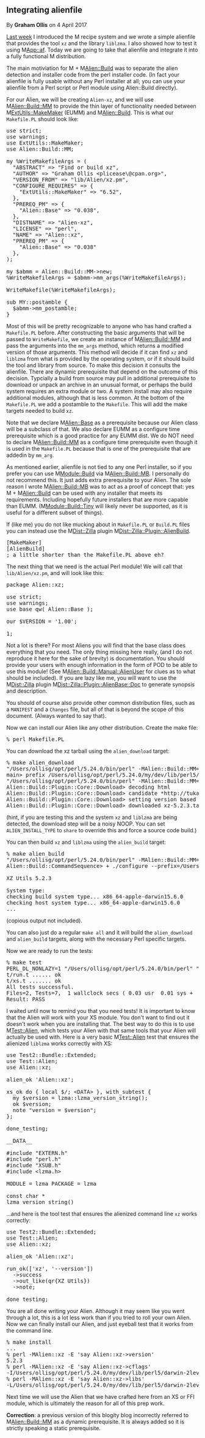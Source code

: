 ## Integrating alienfile

By <b>Graham Ollis</b> on 4 April 2017
                        
<a href="http://blogs.perl.org/users/graham_ollis/2017/03/alienfile.html">Last week</a> I 
introduced the M<alienfile> recipe system and we wrote a simple alienfile that provides the 
tool `xz` and the library `liblzma`.  I also showed how to test it using M<App::af>. Today we 
are going to take that alienfile and integrate it into a fully functional M<Alien> 
distribution.

The main motiviation for M<alienfile> + M<Alien::Build> was to separate the alien detection 
and installer code from the perl installer code.  (In fact your alienfile is fully usable 
without any Perl installer at all; you can use your alienfile from a Perl script or Perl 
module using Alien::Build directly).

For our Alien, we will be creating `Alien-xz`, and we will use M<Alien::Build::MM> to provide 
the thin layer of functionality needed between M<ExtUtils::MakeMaker> (EUMM) and 
M<Alien::Build>.  This is what our `Makefile.PL` should look like:

<pre class="sh_perl">
use strict;
use warnings;
use ExtUtils::MakeMaker;
use Alien::Build::MM;

my %WriteMakefileArgs = (
  "ABSTRACT" =&gt; "Find or build xz",
  "AUTHOR" =&gt; "Graham Ollis &lt;plicease\@cpan.org&gt;",
  "VERSION_FROM" =&gt; "lib/Alien/xz.pm",
  "CONFIGURE_REQUIRES" =&gt; {
    "ExtUtils::MakeMaker" =&gt; "6.52",
  },
  "PREREQ_PM" =&gt; {
    "Alien::Base" =&gt; "0.038",
  },
  "DISTNAME" =&gt; "Alien-xz",
  "LICENSE" =&gt; "perl",
  "NAME" =&gt; "Alien::xz",
  "PREREQ_PM" =&gt; {
    "Alien::Base" =&gt; "0.038"
  },
);

my $abmm = Alien::Build::MM-&gt;new;
%WriteMakefileArgs = $abmm-&gt;mm_args(%WriteMakefileArgs);

WriteMakefile(%WriteMakefileArgs);

sub MY::postamble {
  $abmm-&gt;mm_postamble;
}
</pre><!-- summary -->

Most of this will be pretty recognizable to anyone who has hand crafted a `Makefile.PL` 
before.  After constructing the basic arguments that will be passed to `WriteMakefile`, we 
create an instance of M<Alien::Build::MM> and pass the arguments into the `mm_args` method, 
which returns a modified version of those arguments.  This method will decide if it can find 
`xz` and `liblzma` from what is provided by the operating system, or if it should build the 
tool and library from source.  To make this decision it consults the alienfile.  There are 
dynamic prerequisite that depend on the outcome of this decision.  Typcially a build from 
source may pull in additional prerequisite to download or unpack an archive in an unusual 
format, or perhaps the build system requires an extra module or two.  A system install may 
also require additional modules, although that is less common.  At the bottom of the 
`Makefile.PL` we add a postamble to the `Makefile`.  This will add the make targets needed to 
build `xz`.

Note that we declare M<Alien::Base> as a prerequisite because our Alien class will be a subclass 
of that.  We also declare EUMM as a configure time prerequisite which is a good practice for any 
EUMM dist.  We do NOT need to declare M<Alien::Build::MM> as a configure time prerequisite even 
though it is used in the `Makefile.PL` because that is one of the prerequisite that are
addedin by `mm_arg`.

As mentioned earlier, alienfile is not tied to any one Perl installer, so if you prefer you 
can use M<Module::Build> via M<Alien::Build::MB>.  I personally do not recommend this.  It 
just adds extra prerequisite to your Alien.  The sole reason I wrote M<Alien::Build::MB> was to 
act as a proof of concept that: yes M<alienfile> + M<Alien::Build> can be used with any installer 
that meets its requirements.  Including hopefully future installers that are more capable 
than EUMM.  (M<Module::Build::Tiny> will likely never be supported, as it is useful for a 
different subset of things).

If (like me) you do not like mucking about in `Makefile.PL` or `Build.PL` files you can 
instead use the M<Dist::Zilla> plugin M<Dist::Zilla::Plugin::AlienBuild>.

<pre class="ini">
[MakeMaker]
[AlienBuild]
; a little shorter than the Makefile.PL above eh?
</pre>

The next thing that we need is the actual Perl module!  We will call that `lib/Alien/xz.pm`, 
and will look like this:

<pre class="sh_perl">
package Alien::xz;

use strict;
use warnings;
use base qw( Alien::Base );

our $VERSION = '1.00';

1;
</pre>

Not a lot is there?  For most Aliens you will find that the base class does everything that 
you need.  The only thing missing here really, (and I do not reproduce it here for the sake 
of brevity) is documentation.  You should provide your users with enough information in the 
form of POD to be able to use this module!  (See M<Alien::Build::Manual::AlienUser> for clues 
as to what should be included).  If you are lazy like me, you will want to use the 
M<Dist::Zilla> plugin M<Dist::Zilla::Plugin::AlienBase::Doc> to generate synopsis and 
description.

You should of course also provide other common distribution files, such as a `MANIFEST` and a 
`Changes` file, but all of that is beyond the scope of this document.  (Always wanted to say 
that).

Now we can install our Alien like any other distribution.  Create the make file:

<pre class="console">
% perl Makefile.PL
</pre>

You can download the xz tarball using the `alien_download` target:

<pre class="console">
% make alien_download
"/Users/ollisg/opt/perl/5.24.0/bin/perl" -MAlien::Build::MM=cmd -e prefix site /Users/ollisg/opt/perl/5.24.0/my/dev/lib/perl5/darwin-2level /Users/ollisg/opt/perl/5.24.0/my/dev/lib/perl5/darwin-2level /Users/ollisg/opt/perl/5.24.0/my/dev/lib/perl5/darwin-2level
main&gt; prefix /Users/ollisg/opt/perl/5.24.0/my/dev/lib/perl5/darwin-2level/auto/share/dist/Alien-xz
"/Users/ollisg/opt/perl/5.24.0/bin/perl" -MAlien::Build::MM=cmd -e download
Alien::Build::Plugin::Core::Download&gt; decoding html
Alien::Build::Plugin::Core::Download&gt; candidate *http://tukaani.org/xz/xz-5.2.3.tar.gz
Alien::Build::Plugin::Core::Download&gt; setting version based on archive to 5.2.3
Alien::Build::Plugin::Core::Download&gt; downloaded xz-5.2.3.tar.gz
</pre>

(hint, if you are testing this and the system `xz` and `liblzma` are being detected, the 
download step will be a noisy NOOP.  You can set `ALIEN_INSTALL_TYPE` to `share` to override 
this and force a source code build.)

You can then build `xz` and `liblzma` using the `alien_build` target:

<pre class="console">
% make alien_build
"/Users/ollisg/opt/perl/5.24.0/bin/perl" -MAlien::Build::MM=cmd -e build
Alien::Build::CommandSequence&gt; + ./configure --prefix=/Users/ollisg/opt/perl/5.24.0/my/dev/lib/perl5/darwin-2level/auto/share/dist/Alien-xz --with-pic --disable-shared

XZ Utils 5.2.3

System type:
checking build system type... x86_64-apple-darwin15.6.0
checking host system type... x86_64-apple-darwin15.6.0
...
</pre>

(copious output not included).

You can also just do a regular `make all` and it will build the `alien_download` and 
`alien_build` targets, along with the necessary Perl specific targets.

Now we are ready to run the tests:

<pre class="console">
% make test
PERL_DL_NONLAZY=1 "/Users/ollisg/opt/perl/5.24.0/bin/perl" "-MExtUtils::Command::MM" "-MTest::Harness" "-e" "undef *Test::Harness::Switches; test_harness(0, 'blib/lib', 'blib/arch')" t/*.t
t/run.t ...... ok   
t/xs.t ....... ok   
All tests successful.
Files=2, Tests=7,  1 wallclock secs ( 0.03 usr  0.01 sys +  0.70 cusr  0.56 csys =  1.30 CPU)
Result: PASS
</pre>

I waited until now to remind you that you need tests!  It is important to know that the Alien 
will work with your XS module.  You don't want to find out it doesn't work when you are 
installing that.  The best way to do this is to use M<Test::Alien>, which tests your Alien 
with that same tools that your Alien will actually be used with.  Here is a very basic 
M<Test::Alien> test that ensures the alienized `liblzma` works correctly with XS:

<pre class="sh_perl">
use Test2::Bundle::Extended;
use Test::Alien;
use Alien::xz;

alien_ok 'Alien::xz';

xs_ok do { local $/; &lt;DATA&gt; }, with_subtest {
  my $version = lzma::lzma_version_string();
  ok $version;
  note "version = $version";
};

done_testing;

__DATA__

#include "EXTERN.h"
#include "perl.h"
#include "XSUB.h"
#include &lt;lzma.h&gt;

MODULE = lzma PACKAGE = lzma

const char *
lzma_version_string()
</pre>

...and here is the tool test that ensures the alienized command line `xz` works correctly:

<pre class="sh_perl">
use Test2::Bundle::Extended;
use Test::Alien;
use Alien::xz;

alien_ok 'Alien::xz';

run_ok(['xz', '--version'])
  -&gt;success
  -&gt;out_like(qr{XZ Utils})
  -&gt;note;

done_testing;
</pre>

You are all done writing your Alien.  Although it may seem like you went through a lot, this 
is a lot less work than if you tried to roll your own Alien.  Now we can finally install our 
Alien, and just eyeball test that it works from the command line.

<pre class="console">
% make install
...
% perl -MAlien::xz -E 'say Alien::xz-&gt;version'
5.2.3
% perl -MAlien::xz -E 'say Alien::xz-&gt;cflags'
-I/Users/ollisg/opt/perl/5.24.0/my/dev/lib/perl5/darwin-2level/auto/share/dist/Alien-xz/include 
% perl -MAlien::xz -E 'say Alien::xz-&gt;libs'
-L/Users/ollisg/opt/perl/5.24.0/my/dev/lib/perl5/darwin-2level/auto/share/dist/Alien-xz/lib -llzma 
</pre>

Next time we will use the Alien that we have crafted here from an XS or FFI module, which is 
ultimately the reason for all of this prep work.

<b>Correction</b>: a previous version of this blogity blog incorrectly referred to 
M<Alien::Build::MM> as a dynamic prerequisite.  It is always added so it is strictly speaking a 
static prerequisite.
